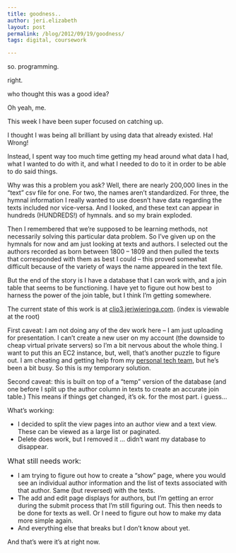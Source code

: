 ```yaml
---
title: goodness..
author: jeri.elizabeth
layout: post
permalink: /blog/2012/09/19/goodness/
tags: digital, coursework

---
```

so. programming.

right.

who thought this was a good idea?

Oh yeah, me.

This week I have been super focused on catching up.

I thought I was being all brilliant by using data that already existed. Ha! Wrong!

Instead, I spent way too much time getting my head around what data I had, what I wanted to do with it, and what I needed to do to it in order to be able to do said things.

Why was this a problem you ask? Well, there are nearly 200,000 lines in the &#8220;text&#8221; csv file for one. For two, the names aren&#8217;t standardized. For three, the hymnal information I really wanted to use doesn&#8217;t have data regarding the texts included nor vice-versa. And I looked, and these text can appear in hundreds (HUNDREDS!) of hymnals. and so my brain exploded.

Then I remembered that we&#8217;re supposed to be learning methods, not necessarily solving this particular data problem. So I&#8217;ve given up on the hymnals for now and am just looking at texts and authors. I selected out the authors recorded as born between 1800 &#8211; 1809 and then pulled the texts that corresponded with them as best I could &#8211; this proved somewhat difficult because of the variety of ways the name appeared in the text file.

But the end of the story is I have a database that I can work with, and a join table that seems to be functioning. I have yet to figure out how best to harness the power of the join table, but I think I&#8217;m getting somewhere.

The current state of this work is at [clio3.jeriwieringa.com][1]. (index is viewable at the root)

First caveat: I am not doing any of the dev work here &#8211; I am just uploading for presentation. I can&#8217;t create a new user on my account (the downside to cheap virtual private servers) so I&#8217;m a bit nervous about the whole thing. I want to put this an EC2 instance, but, well, that&#8217;s another puzzle to figure out. I am cheating and getting help from my [personal tech team][2], but he&#8217;s been a bit busy. So this is my temporary solution.

Second caveat: this is built on top of a &#8220;temp&#8221; version of the database (and one before I split up the author column in texts to create an accurate join table.) This means if things get changed, it&#8217;s ok. for the most part. i guess&#8230;

What&#8217;s working:

*   I decided to split the view pages into an author view and a text view. These can be viewed as a large list or paginated.
*   Delete does work, but I removed it &#8230; didn&#8217;t want my database to disappear.

<span style="font-size: medium;">What still needs work:</span>

*   I am trying to figure out how to create a &#8220;show&#8221; page, where you would see an individual author information and the list of texts associated with that author. Same (but reversed) with the texts.
*   The add and edit page displays for authors, but I&#8217;m getting an error during the submit process that I&#8217;m still figuring out. This then needs to be done for texts as well. Or I need to figure out how to make my data more simple again.
*   And everything else that breaks but I don&#8217;t know about yet.

And that&#8217;s were it&#8217;s at right now.

 [1]: http://clio3.jeriwieringa.com/view-author.php
 [2]: https://twitter.com/jwieringa
